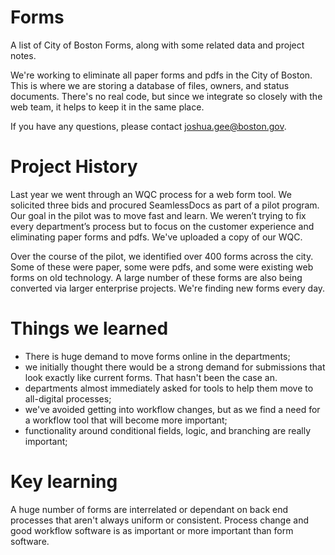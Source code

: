 # Forms
A list of City of Boston Forms, along with some related data and project notes.

We're working to eliminate all paper forms and pdfs in the City of Boston. This is where we are storing a database of files, owners, and status documents. There's no real code, but since we integrate so closely with the web team, it helps to keep it in the same place. 

If you have any questions, please contact joshua.gee@boston.gov.

# Project History

Last year we went through an WQC process for a web form tool. We solicited three bids and procured SeamlessDocs as part of a pilot program. Our goal in the pilot was to move fast and learn. We weren’t trying to fix every department’s process but to focus on the customer experience and eliminating paper forms and pdfs. We've uploaded a copy of our WQC.

Over the course of the pilot, we identified over 400 forms across the city. Some of these were paper, some were pdfs, and some were existing web forms on old technology. A large number of these forms are also being converted via larger enterprise projects. We're finding new forms every day. 

# Things we learned

* There is huge demand to move forms online in the departments;
* we initially thought there would be a strong demand for submissions that look exactly like current forms. That hasn't been the case an. 
* departments almost immediately asked for tools to help them move to all-digital processes; 
* we've avoided getting into workflow changes, but as we find a need for a workflow tool that will become more important; 
* functionality around conditional fields, logic, and branching are really important;

# Key learning

A huge number of forms are interrelated or dependant on back end processes that aren't always uniform or consistent. Process change and good workflow software is as important or more important than form software. 

